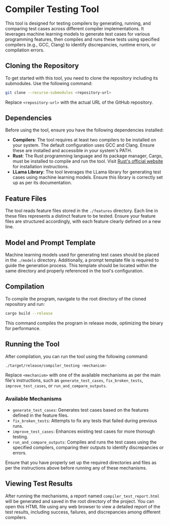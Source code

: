 # Compiler Testing Tool

This tool is designed for testing compilers by generating, running, and comparing test cases across different compiler implementations. It leverages machine learning models to generate test cases for various programming features, then compiles and runs these tests using specified compilers (e.g., GCC, Clang) to identify discrepancies, runtime errors, or compilation errors.

## Cloning the Repository

To get started with this tool, you need to clone the repository including its submodules. Use the following command:

```bash
git clone --recurse-submodules <repository-url>
```

Replace `<repository-url>` with the actual URL of the GitHub repository.

## Dependencies

Before using the tool, ensure you have the following dependencies installed:

- **Compilers**: The tool requires at least two compilers to be installed on your system. The default configuration uses GCC and Clang. Ensure these are installed and accessible in your system's PATH.
- **Rust**: The Rust programming language and its package manager, Cargo, must be installed to compile and run the tool. Visit [Rust's official website](https://www.rust-lang.org/tools/install) for installation instructions.
- **LLama Library**: The tool leverages the LLama library for generating test cases using machine learning models. Ensure this library is correctly set up as per its documentation.

## Feature Files

The tool reads feature files stored in the `./features` directory. Each line in these files represents a distinct feature to be tested. Ensure your feature files are structured accordingly, with each feature clearly defined on a new line.

## Model and Prompt Template

Machine learning models used for generating test cases should be placed in the `./models` directory. Additionally, a prompt template file is required to guide the generation process. This template should be located within the same directory and properly referenced in the tool's configuration.

## Compilation

To compile the program, navigate to the root directory of the cloned repository and run:
```bash
cargo build --release
```
This command compiles the program in release mode, optimizing the binary for performance.

## Running the Tool

After compilation, you can run the tool using the following command:
```bash
./target/release/compiler_testing <mechanism>
```
Replace `<mechanism>` with one of the available mechanisms as per the main file's instructions, such as `generate_test_cases`, `fix_broken_tests`, `improve_test_cases`, or `run_and_compare_outputs`.

### Available Mechanisms

- `generate_test_cases`: Generates test cases based on the features defined in the feature files.
- `fix_broken_tests`: Attempts to fix any tests that failed during previous runs.
- `improve_test_cases`: Enhances existing test cases for more thorough testing.
- `run_and_compare_outputs`: Compiles and runs the test cases using the specified compilers, comparing their outputs to identify discrepancies or errors.

Ensure that you have properly set up the required directories and files as per the instructions above before running any of these mechanisms.

## Viewing Test Results

After running the mechanisms, a report named `compiler_test_report.html` will be generated and saved in the root directory of the project. You can open this HTML file using any web browser to view a detailed report of the test results, including success, failures, and discrepancies among different compilers.
